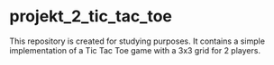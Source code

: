 # projekt_2_tic_tac_toe
This repository is created for studying purposes. It contains a simple implementation of a Tic Tac Toe game with a 3x3 grid for 2 players.
